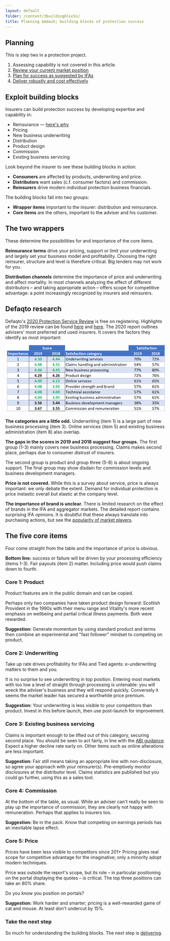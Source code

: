 ```yaml
---
layout: default
folder: /content/3buildingblocks/
title: Planning &mdash; building blocks of protection success
---
```


## Planning

This is step two in a protection project.

1. Assessing capability is not covered in this article.
1. [Review your current market position](/content/2marketplayers/)
1. <span class="highlight nopadding"><a href="/content/3buildingblocks/">Plan for success as suggested by IFAs</a>
1. [Deliver robustly and cost effectively](/content/4delivering/)

## Exploit building blocks

Insurers can build protection success by developing expertise and capability in:

+ Reinsurance &mdash; [here's why](reinsurance-for.html)
+ Pricing
+ New business underwriting
+ Distribution
+ Product design
+ Commission
+ Existing business servicing

Look beyond the insurer to see these building blocks in action:

+ **Consumers** are affected by products, underwriting and price.
+ **Distributors** want sales (c.f. consumer factors) and commission.
+ **Reinsurers** drive modern individual protection business financials.

The building blocks fall into two groups:

+ **Wrapper items** important to the insurer: distribution and reinsurance.
+ **Core items** are the others, important to the adviser and his customer.

## The two wrappers

These determine the possibilities for and importance of the core items.

**Reinsurance terms** drive your pricing, support or limit your underwriting and largely set your business model and profitability. Choosing the right reinsurer, structure and level is therefore critical. Big tenders may not work for you.

**Distribution channels** determine the importance of price and underwriting and affect mortality. In most channels analyzing the effect of different distributors &ndash; and taking appropriate action &ndash; offers scope for competitive advantage: a point increasingly recognized by insurers and reinsurers.

## Defaqto research

Defaqto's [2020 Protection Service Review](https://defaqto.com/advisers/publications/protection-service-review-2020/) is free on registering. Highlights of the 2019 review can be found [here](https://defaqto.com/media-centre/press-releases/defaqto-protection-service-review-results-announced1/) and [here](https://www.ftadviser.com/protection/2019/02/27/most-popular-protection-providers-revealed/). The 2020 report outlines advisers' most preferred and used insurers. It covers the factors they identify as most important:

![alt text](adviserviews.png "Adviser views")

**The categories are a little odd.** Underwriting (item 1) is a large part of new business processing (item 3). Online services (item 5) and existing business administration (item 8) also overlap.

**The gaps in the scores in 2019 and 2018 suggest four groups.** The first group (1-3) mainly covers new business processing. Claims makes second place, perhaps due to consumer distrust of insurers. 

The second group is product and group three (5-8) is about ongoing support. The final group may show disdain for commission levels and business development managers.

**Price is not covered.** While this is a survey about service, price is always important: we only debate the extent. Demand for individual protection is price inelastic overall but elastic at the company level.

**The importance of brand is unclear.** There is limited research on the effect of brands in the IFA and aggregator markets. The detailed report contains surprising IFA opinions. It is doubtful that these always translate into purchasing actions, but see the [popularity of market players](/content/2marketplayers/).

## The five core items

Four come straight from the table and the importance of price is obvious.

**Bottom line:** success or failure will be driven by your processing efficiency (items 1-3). Fair payouts (item 2) matter. Including price would push claims down to fourth.

### Core 1: Product

Product features are in the public domain and can be copied.

Perhaps only two companies have taken product design forward: Scottish Provident in the 1990s with their menu range and Vitality's more recent emphasis on wellbeing and partial critical illness payments. Both were rewarded.

<!-- **Suggestion:** To generate momentum use standard product and terms at outset, then use a "fast follower" approach to competing on product where this has demonstrable value. -->

**Suggestion:** Generate momentum by using standard product and terms then combine an experimental and "fast follower" mindset to competing on product.

### Core 2: Underwriting

Take up rate drives profitability for IFAs and Tied agents: e-underwriting matters to them and you.

It is no surprise to see underwriting in top position. Entering most markets with too low a level of straight through processing is untenable: you will wreck the adviser's business and they will respond quickly. Conversely it seems the market leader has secured a worthwhile price premium.

**Suggestion:** Your underwriting is less visible to your competitors than product. Invest in this before launch, then use post-launch for improvement.

### Core 3: Existing business servicing

Claims is important enough to be lifted out of this category, securing second place. You should be seen to act fairly, in line with the [ABI guidance](https://www.abi.org.uk/globalassets/sitecore/files/documents/publications/public/migrated/health/abi-guidance-on-non-disclosure-and-treating-customer-fairly.pdf). Expect a higher decline rate early on. Other items such as online alterations are less important.

**Suggestion:** Fair still means taking an appropriate line with non-disclosure, so agree your approach with your reinsurer(s). Pre-emptively monitor disclosures at the distributor level. Claims statistics are published but you could go further, using this as a sales tool.

### Core 4: Commission

At the bottom of the table, as usual. While an adviser can't really be seen to play up the importance of commission, they are clearly not happy with remuneration. Perhaps that applies to insurers too.

**Suggestion:** Be in the pack. Know that competing on earnings periods has an inevitable lapse effect.

### Core 5: Price

Prices have been less visible to competitors since 201+ Pricing gives real scope for competitive advantage for the imaginative; only a minority adopt modern techniques.

Price was outside the report's scope, but its role &ndash; in particular positioning on the portal displaying the quotes &ndash; is critical. The top three positions can take an 80% share.

Do you know you position on portals?

**Suggestion:** Work harder and smarter; pricing is a well-rewarded game of cat and mouse. At least don't undercut by 15%.

### Take the next step

So much for understanding the building blocks. The next step is [delivering](/content/4delivering/).

